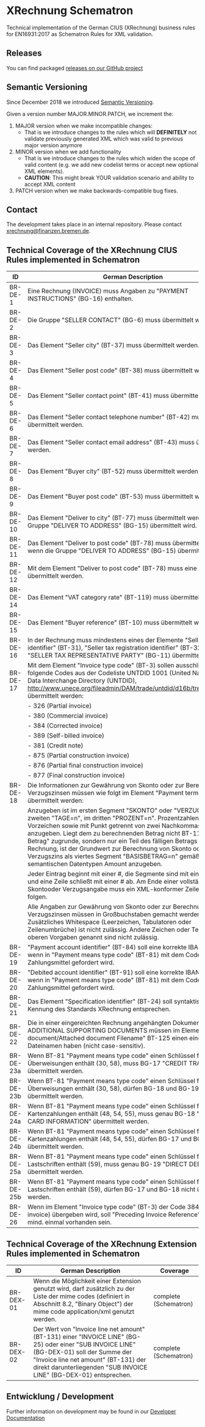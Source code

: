 # XRechnung Schematron

Technical implementation of the German CIUS (XRechnung) business rules for EN16931:2017 as Schematron Rules for XML validation.

## Releases

You can find packaged [releases on our GitHub project](https://github.com/itplr-kosit/xrechnung-schematron/releases)

## Semantic Versioning

Since December 2018 we introduced [Semantic Versioning](https://semver.org/spec/v2.0.0.html).

Given a version number MAJOR.MINOR.PATCH, we increment the:

1. MAJOR version when we make incompatible changes:
    * That is we introduce changes to the rules which will **DEFINITELY** not validate previously generated XML which was valid to previous major version anymore
1. MINOR version when we add functionality
    * That is we introduce changes to the rules which widen the scope of valid content (e.g. we add new codelist terms or accept new optional XML elements).
    * **CAUTION**: This might break YOUR validation scenario and ability to accept XML content
1. PATCH version when we make backwards-compatible bug fixes.

## Contact

The development takes place in an internal repository. Please contact xrechnung@finanzen.bremen.de.

## Technical Coverage of the XRechnung CIUS Rules implemented in Schematron

ID | German Description | Coverage
--- | --- | ---
BR-DE-1 | Eine Rechnung (INVOICE) muss Angaben zu "PAYMENT INSTRUCTIONS" (BG-16) enthalten. | complete (Schematron)
BR-DE-2 | Die Gruppe "SELLER CONTACT" (BG-6) muss übermittelt werden. | complete (Schematron)
BR-DE-3 | Das Element "Seller city" (BT-37) muss übermittelt werden. | complete (Schematron)
BR-DE-4 | Das Element "Seller post code" (BT-38) muss übermittelt werden. | complete (Schematron)
BR-DE-5 | Das Element "Seller contact point" (BT-41) muss übermittelt werden. | complete (Schematron)
BR-DE-6 | Das Element "Seller contact telephone number" (BT-42) muss übermittelt werden. | complete (Schematron)
BR-DE-7 | Das Element "Seller contact email address" (BT-43) muss übermittelt werden. | complete (Schematron)
BR-DE-8 | Das Element "Buyer city" (BT-52) muss übermittelt werden. | complete (Schematron)
BR-DE-9 | Das Element "Buyer post code" (BT-53) muss übermittelt werden. | complete (Schematron)
BR-DE-10 | Das Element "Deliver to city" (BT-77) muss übermittelt werden, wenn die Gruppe "DELIVER TO ADDRESS" (BG-15) übermittelt wird. | complete (Schematron)
BR-DE-11 | Das Element "Deliver to post code" (BT-78) muss übermittelt werden, wenn die Gruppe "DELIVER TO ADDRESS" (BG-15) übermittelt wird. | complete (Schematron)
BR-DE-12 | Mit dem Element "Deliver to post code" (BT-78) muss eine Postleitzahl übermittelt werden. | none
BR-DE-14 | Das Element "VAT category rate" (BT-119) muss übermittelt werden. | complete (Schematron)
BR-DE-15 | Das Element "Buyer reference" (BT-10) muss übermittelt werden. | complete (Schematron)
BR-DE-16 | In der Rechnung muss mindestens eines der Elemente "Seller VAT identifier" (BT-31), "Seller tax registration identifier" (BT-32) oder "SELLER TAX REPRESENTATIVE PARTY" (BG-11) übermittelt werden. | complete (Schematron) |
BR-DE-17 | Mit dem Element "Invoice type code" (BT-3) sollen ausschließlich folgende Codes aus der Codeliste UNTDID 1001 (United Nations Trade Data Interchange Directory (UNTDID), http://www.unece.org/fileadmin/DAM/trade/untdid/d16b/tred/tredi2.htm) übermittelt werden: | complete (Schematron)
| | - 326 (Partial invoice) | |
| | - 380 (Commercial invoice) | |
| | - 384 (Corrected invoice) | |
| | - 389 (Self-billed invoice) | |
| | - 381 (Credit note) | |
| | - 875 (Partial construction invoice) | |
| | - 876 (Partial final construction invoice)| |
| | - 877 (Final construction invoice) | |
BR-DE-18 | Die Informationen zur Gewährung von Skonto oder zur Berechnung von Verzugszinsen müssen wie folgt im Element "Payment terms" (BT-20) übermittelt werden: | complete (Schematron)
| | Anzugeben ist im ersten Segment "SKONTO" oder "VERZUG", im zweiten "TAGE=n", im dritten "PROZENT=n". Prozentzahlen sind ohne Vorzeichen sowie mit Punkt getrennt von zwei Nachkommastellen anzugeben. Liegt dem zu berechnenden Betrag nicht BT-115, "fälliger Betrag" zugrunde, sondern nur ein Teil des fälligen Betrags der Rechnung, ist der Grundwert zur Berechnung von Skonto oder Verzugszins als viertes Segment "BASISBETRAG=n" gemäß dem semantischen Datentypen Amount anzugeben. | 
| | Jeder Eintrag beginnt mit einer #, die Segmente sind mit einer # getrennt und eine Zeile schließt mit einer # ab. Am Ende einer vollständigen Skontooder Verzugsangabe muss ein XML-konformer Zeilenumbruch folgen. |
| | Alle Angaben zur Gewährung von Skonto oder zur Berechnung von Verzugszinsen müssen in Großbuchstaben gemacht werden. Zusätzliches Whitespace (Leerzeichen, Tabulatoren oder Zeilenumbrüche) ist nicht zulässig. Andere Zeichen oder Texte als in den oberen Vorgaben genannt sind nicht zulässig. |
| BR-DE-19 | "Payment account identifier" (BT-84) soll eine korrekte IBAN enthalten, wenn in "Payment means type code" (BT-81) mit dem Code 58 SEPA als Zahlungsmittel gefordert wird. | complete (Schematron) |
| BR-DE-20 | "Debited account identifier" (BT-91) soll eine korrekte IBAN enthalten, wenn in "Payment means type code" (BT-81) mit dem Code 59 SEPA als Zahlungsmittel gefordert wird. | complete (Schematron) |
| BR-DE-21 | Das Element "Specification identifier" (BT-24) soll syntaktisch der Kennung des Standards XRechnung entsprechen. | complete (Schematron) | 
| BR-DE-22 | Die in einer eingereichten Rechnung angehängten Dokumente in BG-24 ADDITIONAL SUPPORTING DOCUMENTS müssen im Element "Attached document/Attached document Filename" BT-125 einen eindeutigen Dateinamen haben (nicht case-sensitiv). | complete (Schematron) |
| BR-DE-23a | Wenn BT-81 "Payment means type code" einen Schlüssel für Überweisungen enthält (30, 58), muss BG-17 "CREDIT TRANSFER" übermittelt werden. | complete (Schematron) |
| BR-DE-23b | Wenn BT-81 "Payment means type code" einen Schlüssel für Überweisungen enthält (30, 58), dürfen BG-18 und BG-19 nicht übermittelt werden. | complete (Schematron) |
| BR-DE-24a | Wenn BT-81 "Payment means type code" einen Schlüssel für Kartenzahlungen enthält (48, 54, 55), muss genau BG-18 "PAYMENT CARD INFORMATION" übermittelt werden. | complete (Schematron) |
| BR-DE-24b | Wenn BT-81 "Payment means type code" einen Schlüssel für Kartenzahlungen enthält (48, 54, 55), dürfen BG-17 und BG-19 nicht übermittelt werden. | complete (Schematron) |
| BR-DE-25a | Wenn BT-81 "Payment means type code" einen Schlüssel für Lastschriften enthält (59), muss genau BG-19 "DIRECT DEBIT" übermittelt werden. | complete (Schematron) |
| BR-DE-25b | Wenn BT-81 "Payment means type code" einen Schlüssel für Lastschriften enthält (59), dürfen BG-17 und BG-18 nicht übermittelt werden. | complete (Schematron) |
| BR-DE-26 | Wenn im Element "Invoice type code" (BT-3) der Code 384 (Corrected invoice) übergeben wird, soll "Preceding Invoice Reference" (BG-3) mind. einmal vorhanden sein. | complete (Schematron) |

## Technical Coverage of the XRechnung Extension Rules implemented in Schematron

ID | German Description | Coverage
--- | --- | ---
BR-DEX-01 | Wenn die Möglichkeit einer Extension genutzt wird, darf zusätzlich zu der Liste der mime codes (definiert in Abschnitt 8.2, "Binary Object") der mime code application/xml genutzt werden. | complete (Schematron)
BR-DEX-02 | Der Wert von "Invoice line net amount" (BT-131) einer "INVOICE LINE" (BG-25) oder einer "SUB INVOICE LINE" (BG-DEX-01) soll der Summe der "Invoice line net amount" (BT-131) der direkt darunterliegenden "SUB INVOICE LINE" (BG-DEX-01) entsprechen. | complete (Schematron)


## Entwicklung / Development

Further information on development may be found in our [Developer Documentation](./docs/development.md)
